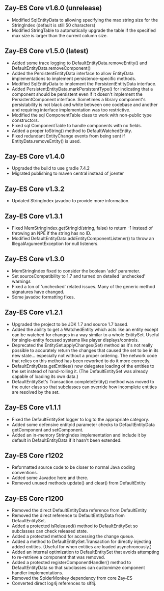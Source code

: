 Zay-ES Core v1.6.0 (unrelease)
--------------------
* Modified SqlEntityData to allowing specifying the max string size
    for the StringIndex (default is still 50 characters)
* Modified StringTable to automatically upgrade the table if the
    specified max size is larger than the current column size.
    

Zay-ES Core v1.5.0 (latest)
--------------------
* Added some trace logging to DefaultEntityData.removeEntity()
    and DefaultEntityData.removeComponent()
* Added the PersistentEntityData interface to allow EntityData implementations
    to implement persistence-specific methods.
* Modified SqlEntityData to implement the PersistentEntityData interface.
* Added PersistentEntityData.markPersistentType() for indicating that
    a component should be persistent even if it doesn't implement the
    PersistentComponent interface.  Sometimes a library component's persistability
    is not black and white between one codebase and another and requiring
    interface implementation was too restrictive.
* Modified the sql ComponentTable class to work with non-public type
    constructors.
* Fixed sql ComponentTable to handle components with no fields.     
* Added a proper toString() method to DefaultWatchedEntity.
* Fixed redundant EntityChange events from being sent if EntityData.removeEntity()
    is used.


Zay-ES Core v1.4.0 
-------------------
* Upgraded the build to use gradle 7.4.2
* Migrated publishing to maven central instead of jcenter


Zay-ES Core v1.3.2
-------------------
* Updated StringIndex javadoc to provide more information.


Zay-ES Core v1.3.1
-------------------
* Fixed MemStringIndex.getStringId(string, false) to return -1 instead of throwing
    an NPE if the string has no ID.
* Modified DefaultEntityData.addEntityComponentListener() to throw an IllegalArgumentException
    for null listeners.


Zay-ES Core v1.3.0
-------------------
* MemStringIndex fixed to consider the boolean 'add' parameter.
* Set sourceCompatibility to 1.7 and turned on detailed 'unchecked' warnings
* Fixed a ton of 'unchecked' related issues.  Many of the generic method signatures
    have changed.
* Some javadoc formatting fixes.


Zay-ES Core v1.2.1
-------------------
* Upgraded the project to be JDK 1.7 and source 1.7 based.
* Added the ability to get a WatchedEntity which acts like an entity
    except can be watched for changes in a way similar to a whole
    EntitySet.  Useful for single-entity focused systems like player
    displays/controls.
* Deprecated the EntitySet.applyChanges(Set) method as it's not really
    possible to accurately return the changes that caused the set
    to be in its new state... especially not without a proper ordering.
    The network code that relies on this method has been reworked to
    do it more correctly.
* DefaultEntityData.getEntities() now delegates loading of the entities
    to the set instead of hand-rolling it. (The DefaultEntitySet was
    already capable of loading its own data.)
* DefaultEntitySet's Transaction.completeEntity() method was moved to
    the outer class so that subclasses can override how incomplete entities
    are resolved by the set.


Zay-ES Core v1.1.1
-------------------
* Fixed the DefaultEntitySet logger to log to the appropriate category.
* Added some defensive entityId parameter checks to DefaultEntityData
    getComponent and setComponent.
* Added an in-memory StringIndex implementation and include it by default
    in DefaultEntityData if it hasn't been extended.


Zay-ES Core r1202
------------------
* Reformatted source code to be closer to normal Java coding conventions.
* Added some Javadoc here and there.
* Removed unused methods update() and clear() from DefaultEntity


Zay-ES Core r1200
-------------------
* Removed the direct DefaultEntityData reference from DefaultEntity
* Removed the direct reference to DefaultEntityData from DefaultEntitySet.
* Added a protected isReleased() method to DefaultEntitySet so subclasses
    can check released state.
* Added a protected method for accessing the change queue.
* Added a method to DefaultEntitySet.Transaction for directly injecting
    added entities.  (Useful for when entities are loaded asynchronously.)
* Added an internal optimization to DefaultEntitySet that avoids attempting
    to re-retrieve a component that was removed.
* Added a protected registerComponentHandler() method to DefaultEntityData
    so that subclasses can customimze component handler implementations.
* Removed the SpiderMonkey dependency from core Zay-ES
* Converted direct log4j references to slf4j.

